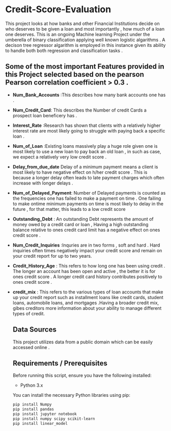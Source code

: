 # Credit-Score-Evaluation

This project looks at how banks and other Financial Institutions decide on who deserves to be given a loan and most importantly , how much of a loan one deserves. This is an ongoing Machine learning Project under the umberella of binary classification applying well known logistic algarithms . A decison tree regressor algarithm is employed in this instance given its ability to handle both both regression and classification tasks . 

## Some of the most important  Features provided in this Project selected based on the pearson Pearson correlation coefficient > 0.3 . 

- **Num_Bank_Accounts** :This describes how many bank accounts one has .
- **Num_Credit_Card**: This describes the Number of credit Cards a prospect loan beneficery has .
- **Interest_Rate** :Research has shown that clients with a relatively higher interest rate are most likely going to struggle with paying back a specific loan .
- **Num_of_Loan** :Existing loans massively play a huge role given one is most likely to use a new loan to pay back an old loan , in such as case, we expect a relatively very low credit score .
- **Delay_from_due_date** Delay of a minimum payment means a client is most likely to have negative effect on h/her credit score . This is because a longer delay often leads to late payment charges which often increase with longer delays .
- **Num_of_Delayed_Payment**: Number of Delayed payments is counted as the frequencies one has failed to make a payment on time . One failing to make ontime minimum payments on time is most likely to delay in the future , for that matter, this leads to a low credit score
- **Outstanding_Debt** : An outstanding Debt represents the amount of money owed by a credit card or loan , Having a high outstanding balance relative to ones credit card limit has a negative effect on ones credit score .
- **Num_Credit_Inquiries** :Inquries are in two forms , soft and hard . Hard inquiries often times negatively impact your credit score and remain on your credit report for up to two years.
- **Credit_History_Age** : This refers to how long one has been using credit . The longer an account has been open and active , the better it is for ones credit score . A longer credit card history contributes positively to ones credit score .
- **credit_mix** : This refers to the various types of loan accounts that make up your credit report such as installment loans like credit cards, student loans, automobile loans, and mortgages .Having a broader credit mix, gibes creditors more information about your ability to manage different types of credit.

  ## Data Sources
  This project utilizes data from a public domain which can be easily accessed online .

  ## Requirements / Prerequisites
  Before running this script, ensure you have the following installed:
  - Python 3.x
  
  You can install the necessary Python libraries using pip:
  ```bash
  pip install Numpy
  pip install pandas
  pip install jupyter notebook 
  pip install numpy scipy scikit-learn
  pip install linear_model
